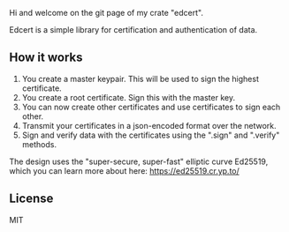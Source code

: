 Hi and welcome on the git page of my crate "edcert".

Edcert is a simple library for certification and authentication of data.

## How it works

1. You create a master keypair. This will be used to sign the highest certificate.
2. You create a root certificate. Sign this with the master key.
3. You can now create other certificates and use certificates to sign each other.
4. Transmit your certificates in a json-encoded format over the network.
5. Sign and verify data with the certificates using the ".sign" and ".verify" methods.

The design uses the "super-secure, super-fast" elliptic curve Ed25519, which you can learn more about here: https://ed25519.cr.yp.to/

## License

MIT
